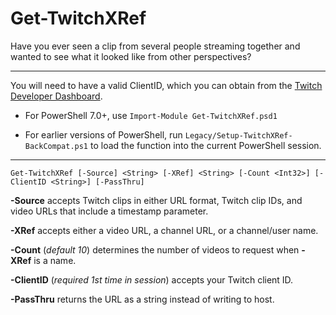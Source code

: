 # Get-TwitchXRef

Have you ever seen a clip from several people streaming together and wanted to see what it looked like from other perspectives?

---

You will need to have a valid ClientID, which you can obtain from the [Twitch Developer Dashboard](https://dev.twitch.tv/console/apps/).

* For PowerShell 7.0+, use `Import-Module Get-TwitchXRef.psd1`

* For earlier versions of PowerShell, run `Legacy/Setup-TwitchXRef-BackCompat.ps1` to load the function into the current PowerShell session.

---

`Get-TwitchXRef [-Source] <String> [-XRef] <String> [-Count <Int32>] [-ClientID <String>] [-PassThru]`

**-Source** accepts Twitch clips in either URL format, Twitch clip IDs, and video URLs that include a timestamp parameter.

**-XRef** accepts either a video URL, a channel URL, or a channel/user name.

**-Count** (*default 10*) determines the number of videos to request when **-XRef** is a name.

**-ClientID** (*required 1st time in session*) accepts your Twitch client ID.

**-PassThru** returns the URL as a string instead of writing to host.
